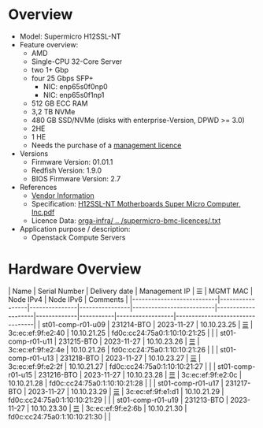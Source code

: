 
# Overview

* Model: Supermicro H12SSL-NT
* Feature overview:
  * AMD
  * Single-CPU 32-Core Server
  * two 1+ Gbp
  * four 25 Gbps SFP+
    * NIC: enp65s0f0np0 
    * NIC: enp65s0f1np1
  * 512 GB ECC RAM
  * 3,2 TB NVMe
  * 480 GB SSD/NVMe (disks with enterprise-Version, DPWD >= 3.0)
  * 2HE
  * 1 HE
  * Needs the purchase of a [management licence](https://store.supermicro.com/out-of-band-sft-oob-lic.html?utm=newsm)
* Versions
  * Firmware Version: 01.01.1
  * Redfish Version:  1.9.0
  * BIOS Firmware Version: 2.7
* References
  * [Vendor Information](https://www.supermicro.com/en/products/motherboard/H12SSL-NT)
  * Specification: [H12SSL-NT Motherboards Super Micro Computer, Inc.pdf](https://github.com/SCS-Private/orga-infra/blob/main/scs-system-landscape/spec_sheets/servers//H12SSL-NT_Motherboards_Super_Micro_Computer_Inc.pdf)
  * Licence Data: [orga-infra/ .. /supermicro-bmc-licences/<mac-adress>.txt](https://github.com/SCS-Private/orga-infra/tree/main/scs-system-landscape/supermicro-bmc-licences/)
* Application purpose / description:
  * Openstack Compute Servers

# Hardware Overview

| Name                      | Serial Number   | Delivery date | Management IP  | ☰                        | MGMT MAC           | Node IPv4   | Node IPv6                    | Comments                        |
|---------------------------|-----------------|---------------|----------------|--------------------------|--------------------|-------------|-----------|------------------|---------------------------------|
| st01-comp-r01-u09         | 231214-BTO      | 2023-11-27    | 10.10.23.25    | [☰](https://10.10.23.25) | 3c:ec:ef:9f:e2:40  | 10.10.21.25 | fd0c:cc24:75a0:1:10:10:21:25 |                                 |
| st01-comp-r01-u11         | 231215-BTO      | 2023-11-27    | 10.10.23.26    | [☰](https://10.10.23.26) | 3c:ec:ef:9f:e2:4e  | 10.10.21.26 | fd0c:cc24:75a0:1:10:10:21:26 |                                 |
| st01-comp-r01-u13         | 231218-BTO      | 2023-11-27    | 10.10.23.27    | [☰](https://10.10.23.27) | 3c:ec:ef:9f:e2:2f  | 10.10.21.27 | fd0c:cc24:75a0:1:10:10:21:27 |                                 |
| st01-comp-r01-u15         | 231216-BTO      | 2023-11-27    | 10.10.23.28    | [☰](https://10.10.23.28) | 3c:ec:ef:9f:e2:0c  | 10.10.21.28 | fd0c:cc24:75a0:1:10:10:21:28 |                                 |
| st01-comp-r01-u17         | 231217-BTO      | 2023-11-27    | 10.10.23.29    | [☰](https://10.10.23.29) | 3c:ec:ef:9f:e1:d1  | 10.10.21.29 | fd0c:cc24:75a0:1:10:10:21:29 |                                 |
| st01-comp-r01-u19         | 231213-BTO      | 2023-11-27    | 10.10.23.30    | [☰](https://10.10.23.30) | 3c:ec:ef:9f:e2:6b  | 10.10.21.30 | fd0c:cc24:75a0:1:10:10:21:30 |                                 |
